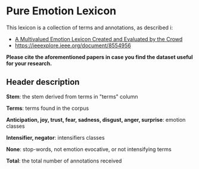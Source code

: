 # Pure Emotion Lexicon

This lexicon is a collection of terms and annotations, as described i:
- [A Multivalued Emotion Lexicon Created and Evaluated by the Crowd](https://arxiv.org/abs/1710.04203)
- https://ieeexplore.ieee.org/document/8554956

**Please cite the aforementioned papers in case you find the dataset useful for your research.**

## **Header description**

**Stem**: the stem derived from terms in "terms" column

**Terms**: terms found in the corpus

**Anticipation, joy, trust, fear, sadness, disgust, anger, surprise**: emotion classes

**Intensifier, negator**: intensifiers classes

**None**: stop-words, not emotion evocative, or not intensifying terms

**Total**: the total number of annotations received
